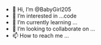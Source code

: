 - 👋 Hi, I’m @BabyGirl205
- 👀 I’m interested in ...code
- 🌱 I’m currently learning ...
- 💞️ I’m looking to collaborate on ...
- 📫 How to reach me ...

<!---
BabyGirl205/BabyGirl205 is a ✨ special ✨ repository because its `README.md` (this file) appears on your GitHub profile.
You can click the Preview link to take a look at your changes.
--->
